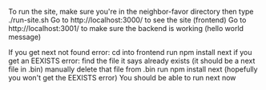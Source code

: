 To run the site, make sure you're in the neighbor-favor directory then type ./run-site.sh
Go to http://localhost:3000/ to see the site (frontend)
Go to http://localhost:3001/ to make sure the backend is working (hello world message)

If you get next not found error:
    cd into frontend
    run npm install next
    if you get an EEXISTS error:
        find the file it says already exists (it should be a next file in .bin)
        manually delete that file from .bin
        run npm install next (hopefully you won't get the EEXISTS error)
    You should be able to run next now